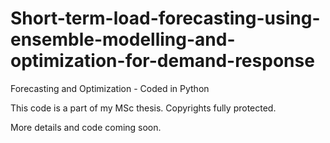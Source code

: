 # Short-term-load-forecasting-using-ensemble-modelling-and-optimization-for-demand-response
Forecasting and Optimization - Coded in Python

This code is a part of my MSc thesis.
Copyrights fully protected.

More details and code coming soon.
